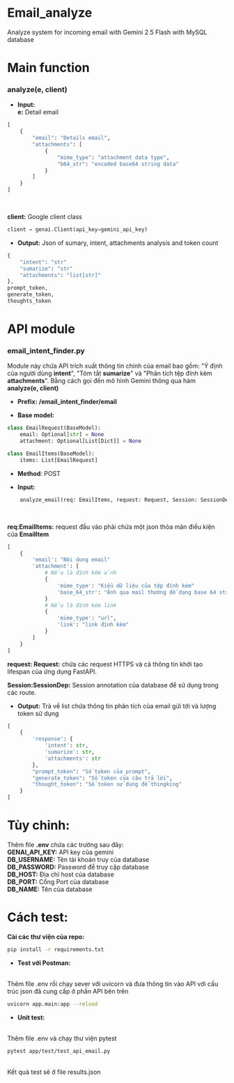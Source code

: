 # Email_analyze
Analyze system for incoming email with Gemini 2.5 Flash with MySQL database

# Main function
### analyze(e, client)
- **Input:**<br>
**e:** Detail email
```python
[
    {
        "email": "Details email",
        "attachments": [
            {
                "mime_type": "attachment data type",
                "b64_str": "encoded base64 string data"
            }
        ]
    }
]
```
<br>

**client:** Google client class
```python
client = genai.Client(api_key=gemini_api_key)
```

- **Output:**
Json of sumary, intent, attachments analysis and token count
```python
{
    "intent": "str"
    "sumarize": "str"
    "attachments": "list[str]"
},
prompt_token,
generate_token,
thoughts_token
```

# API module
### email_intent_finder.py

Module này chứa API trích xuất thông tin chính của email bao gồm: "Ý định của người dùng **intent**", "Tóm tắt **sumarize**" và "Phân tích tệp đính kèm **attachments**". Bằng cách gọi đến mô hình Gemini thông qua hàm **analyze(e, client)**<br>

- **Prefix:** **/email_intent_finder/email**

- **Base model:** 
```python
class EmailRequest(BaseModel):
    email: Optional[str] = None
    attachment: Optional[List[Dict]] = None

class EmailItems(BaseModel):
    items: List[EmailRequest]
```

- **Method**: POST

- **Input:**
```python
    analyze_email(req: EmailItems, request: Request, Session: SessionDep)
```
<br>

**req:EmailItems:** request đầu vào phải chứa một json thỏa mãn điều kiện của **EmailItem**
```python
[
    {
        'email': "Nội dung email"
        'attachment': [
            # Nếu là đính kèm ảnh
            {
                'mime_type': "Kiểu dữ liệu của tệp đính kèm"
                'base_64_str': "Ảnh qua mail thường để dạng base 64 string"
            }
            # Nếu là đính kèm link
            {
                'mime_type': "url",
                'link': "link đính kèm"
            }
        ] 
    }
]
```

**request: Request:** chứa các request HTTPS và cả thông tin khởi tạo lifespan của ứng dụng FastAPI.<br>

**Session:SessionDep:** Session annotation của database để sử dụng trong các route.<br>

- **Output:** Trả về list chứa thông tin phân tích của email gửi tới và lượng token sử dụng<br>
```python
[
    {
        'response': {
            'intent': str,
            'sumarize': str,
            'attachments': str
        },
        "prompt_token": "Số token của prompt",
        "generate_token": "Số token của câu trả lời",
        "thought_token": "Số token sử dụng để thingking"
    }
]
```

# Tùy chỉnh:
Thêm file **.env** chứa các trường sau đây:<br>
**GENAI_API_KEY:** API key của gemini<br>
**DB_USERNAME:** Tên tài khoản truy của database<br>
**DB_PASSWORD:** Password để truy cập database<br>
**DB_HOST:** Địa chỉ host của database<br>
**DB_PORT:** Cổng Port của database<br>
**DB_NAME:** Tên của database<br>

# Cách test:
**Cài các thư viện của repo:**
```cmd
pip install -r requirements.txt
```

- **Test với Postman:**
<br>
Thêm file .env rồi chạy sever với uvicorn và đưa thông tin vào API với cấu trúc json đã cung cấp ở phần API bên trên<br>

```bash
uvicorn app.main:app --reload 
```


- **Unit test:**
<br>
Thêm file .env và chạy thư viện pytest<br>

```bash
pytest app/test/test_api_email.py
```

<br>
Kết quả test sẽ ở file results.json<br>